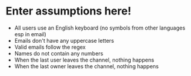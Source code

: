 # Enter assumptions here!

* All users use an English keyboard (no symbols from other languages esp in email)
* Emails don't have any uppercase letters 
* Valid emails follow the regex
* Names do not contain any numbers
* When the last user leaves the channel, nothing happens
* When the last owner leaves the channel, nothing happens
